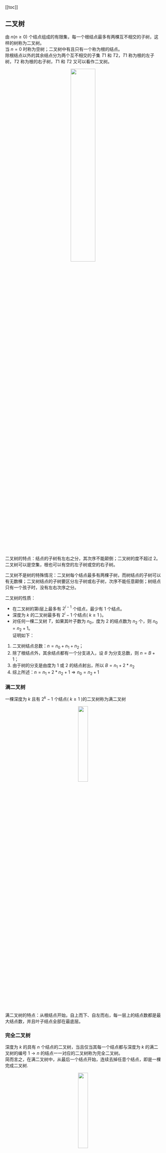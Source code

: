 [[toc]]
## 二叉树
由 $n(n\ge 0)$ 个结点组成的有限集，每一个根结点最多有两棵互不相交的子树，这样的树称为二叉树。  
当 $n = 0$ 时称为空树；二叉树中有且只有一个称为根的结点。  
除根结点以外的其余结点分为两个互不相交的子集 $T1$ 和 $T2$，$T1$ 称为根的左子树，$T2$ 称为根的右子树，$T1$ 和 $T2$ 又可以看作二叉树。

<div align="center">
    <img src="https://vista-image.oss-cn-beijing.aliyuncs.com/datastructure/image/树_二叉树.png"  width="40%"  >
</div>

二叉树的特点：结点的子树有左右之分，其次序不能颠倒；二叉树的度不超过 2。二叉树可以是空集，根也可以有空的左子树或空的右子树。

二叉树不是树的特殊情况：二叉树每个结点最多有两棵子树，而树结点的子树可以有无数棵；二叉树结点的子树要区分左子树或右子树，次序不能任意颠倒；树结点只有一个孩子时，没有左右次序之分。

二叉树的性质：
  - 在二叉树的第i层上最多有 $2^{i-1}$ 个结点，最少有 1 个结点。
  - 深度为 $k$ 的二叉树最多有 $2^i-1$ 个结点( $k\ge 1$ )。
  - 对任何一棵二叉树 $T$，如果其叶子数为 $n_0$，度为 2 的结点数为 $n_2$ 个，则 $n_0 = n_2 + 1$。  
  证明如下：
1. 二叉树结点总数：$n = n_0 + n_1 + n_2$；
1. 除了根结点外，其余结点都有一个分支进入，设 $B$ 为分支总数，则 $n = B + 1$；
1. 由于树的分支是由度为 1 或 2 的结点射出，所以 $B = n_1 + 2 * n_2$
1. 综上所述：${n = n_1 + 2 * n_2 + 1} \Rightarrow n_0 = n_2+1$

### 满二叉树
一棵深度为 $k$ 且有 $2^k-1$ 个结点( $k\ge 1$ )的二叉树称为满二叉树

<div align="center">
    <img src="https://vista-image.oss-cn-beijing.aliyuncs.com/datastructure/image/树_满二叉树.png" width="25%">
</div>

满二叉树的特点：从根结点开始，自上而下、自左而右，每一层上的结点数都是最大结点数，并且叶子结点全部在最底层。
  
### 完全二叉树
深度为 $k$ 的具有 $n$ 个结点的二叉树，当且仅当其每一个结点都与深度为 $k$ 的满二叉树的编号 $1\to n$ 的结点一一对应的二叉树称为完全二叉树。  
简而言之，在满二叉树中，从最后一个结点开始，连续去掉任意个结点，即是一棵完成二叉树.

<div align="center">
    <img src="https://vista-image.oss-cn-beijing.aliyuncs.com/datastructure/image/树_完全二叉树.png"  width="25%" >
</div>

完全二叉树的特点：叶子只能分布在层次较大的两层上；对任一结点，如果其右子树的最大层次为 $l$，则左子树的最大层次必为 $l$ 或 $l+1$。

完全二叉树的性质：
  - 具有 $n$ 个结点的完全二叉树的深度为 $\lfloor log_{2n} \rfloor +1$。
  - 如果对一棵有 $n$个 结点的完全二叉树的结点按层次编号，则对任一结点：
    - 若 $i=1$，则该结点便是二叉树的根；
    - 若 $i>1$，则其双亲的结点编号为 $i/2$；
    - 若 $2i>n$，则该结点无左孩子，即该节点为叶子结点；否则其左孩子结点为 $2i$；
    - 若 $2i+1>n$，则该结点无右孩子；否则其左孩子结点为 $2i+1$。

<div align="center">
    <img src="https://vista-image.oss-cn-beijing.aliyuncs.com/datastructure/image/树_完全二叉树结点.png"  width="25%" >
</div>

## 二叉树存储
#### 二叉树顺序存储
按满二叉树的结点层次编号，依次存放二叉树中的数据元素，将编号为 $i$ 的结点元素存储在下标为 $i-1$ 的数组位置，这样的存储结构称为二叉树顺序存储。

<div align="center">
    <img src="https://vista-image.oss-cn-beijing.aliyuncs.com/datastructure/image/树_完全二叉树的顺序存储.png"  width="65%" >
</div>

二叉树顺序存储的特点：每个结点与完全二叉树的结点相对照，不存在的结点用 0 表示。
  
二叉树顺序存储的缺点： 若深度为 $k$ 且只有 $k$个结点的二叉树，存储长度为 $2^k-1$，会造成存储空间的浪费；顺序存储只适合存储满二叉树或完全二叉树。

#### 二叉树链式存储
每个结点由数值域、左子树指针域、右子树指针域构成的链式存储称为二叉树链式存储。

<div align="center">
    <img src="https://vista-image.oss-cn-beijing.aliyuncs.com/datastructure/image/树_二叉树链式存储.png"  width="65%" >
</div>

二叉树链式存储的特点：根据结点的指针域可以找到每个结点的所有孩子结点，不能找到其父节点；若二叉链表中存在 $n$ 个结点，则有 $n+1$ 个空指针域。

## 二叉树遍历

顺着某一条搜索路径寻访二叉树中的结点，使得每个结点均被访问一次，而且仅被访问一次，称为遍历二叉树。

遍历二叉树的方法：依次遍历二叉树中的根节点、左子树、右子树三个组成，便完成了整个二叉树的遍历。    
根据限定的先左后右的方式，可以分为：**先序遍历**、**中序遍历**、**后序遍历**。

#### 先序遍历
二叉树先序遍历的步骤：
1. 若二叉树为空，则空操作；
1. 否则，先访问根结点；
1. 先序遍历左子树；
1. 先序遍历右子树；
1. 直至所有结点都访问一遍。


下图中的树进行先序遍历结果为：$ABDGHCEIF$

<div align="center">
    <img src="https://vista-image.oss-cn-beijing.aliyuncs.com/datastructure/image/树_二叉树的先序遍历.png"  width="35%" >
</div>

先序遍历递归算法：
```
void preOrderTraverse(BiTree T){
if(T==null) return ;// 空二叉树
else {
    visit(T);// 访问根结点
    preOrderTraverse(T.lchild);//递归遍历左子树
    preOrderTraverse(T.rchild);//递归遍历右子树
    }
}
```

#### 中序遍历
二叉树的中序遍历步骤：
1. 若二叉树为空，则空操作
1. 中序遍历左子树
1. 访问根结点
1. 中序遍历右子树
1. 直至所有结点都访问一遍
  
对下图中的树进行中序遍历结果为：$GDHBAEICF$

<div align="center">
    <img src="https://vista-image.oss-cn-beijing.aliyuncs.com/datastructure/image/树_二叉树的中序遍历.png"  width="35%" >
</div>

中序遍历递归算法：
```
void inOrderTraverse(BiTree T){
if(T==null) return ;// 空二叉树
else {
    inOrderTraverse(T->lchild);//递归遍历左子树
    visit(T);// 访问根结点
    inOrderTraverse(T->rchild);//递归遍历右子树
    }
}
```

中序遍历非递归算法的基本思想：建立一个栈，根结点进栈，遍历左子树，根结点出栈，输出根结点，遍历右子树。

#### 后序遍历
二叉树的中序遍历步骤：
1. 若二叉树为空，则空操作
1. 后序遍历左子树
1. 后序遍历右子树
1. 访问根结点
1. 直至所有结点都访问一遍

对下图中的树进行后序遍历结果为：$GHDBIEFCA$

<div align="center">
    <img src="https://vista-image.oss-cn-beijing.aliyuncs.com/datastructure/image/树_二叉树的后序遍历.png"  width="35%" >
</div>

后序遍历递归算法：
```
void inOrderTraverse(BiTree T){
if(T==null) return ;// 空二叉树
else {
    inOrderTraverse(T->lchild);//递归遍历左子树
    inOrderTraverse(T->rchild);//递归遍历右子树
    visit(T);// 访问根结点
    }
}
```

#### 先序/中序/后序遍历应用
1.数值表达式的前缀/中缀/后缀表达式    
对下图中的树进行遍历结果为：先序(波兰式)：$- * a b c$；中序：$a * b - c$；后序(逆波兰式)：$a b * c -$
  
<div align="center">
    <img src="https://vista-image.oss-cn-beijing.aliyuncs.com/datastructure/image/树_波兰表达式.png"  width="10%">
</div>

2.由遍历序列确定唯一二叉树

2.1.已知先序和中序序列求二叉树。  
先序序列：$ABCDEFG$  
中序序列：$CBEDAFG$    
特点：先序遍历，根结点必在先序序列头部  
唯一确定的二叉树为：  

<div align="center">
    <img src="https://vista-image.oss-cn-beijing.aliyuncs.com/datastructure/image/树_先序中序.png"   width="20%">
</div>

2.2.已知中序和后续序列求二叉树。  
中序序列：$BDCEAFHG$  
后序序列：$DECBHGFA$  
特点：后序遍历，根结点必在先序序列尾部  
唯一确定的二叉树为：  

<div align="center">
    <img src="https://vista-image.oss-cn-beijing.aliyuncs.com/datastructure/image/树_中序后序.png"  width="20%" >
</div>

#### 先序、中序、后序遍历总结
遍历特点：三种遍历的递归算法中每个结点都经过三次，访问的路径是相同，只是访问结点值的时机不同：先序遍历第1次经过时访问、中序遍历第2次经过时访问、后序遍历第3次经过时访问。

<div align="center">
    <img src="https://vista-image.oss-cn-beijing.aliyuncs.com/datastructure/image/树_二叉树遍历总结.png"  width="35%" >
</div>

#### 层次遍历
从根结点开始，按从上到下、从左到右的顺序访问每一个结点(每个结点只访问一次)的过程称为层次遍历。

对下图中的树进行层次遍历结果为：$ABCDEFGHI$

<div align="center">
    <img src="https://vista-image.oss-cn-beijing.aliyuncs.com/datastructure/image/树_二叉树层次遍历.png"  width="35%" >
</div>

层次遍历的算法实现，需要借助一个队列：
1. 将根节点进队；
1. 队不为空时从队列中出列一个结点 $p$，访问该结点，若它有左孩子结点，将左孩子结点进队；若它有右孩子结点，将右孩子结点进队。

## 线索二叉树
二叉链表的存储中结点存在空指针域，则：
  - 如果结点的左孩子为空，则将空的左孩子指针域改为指向其前驱；
  - 如果结点的右孩子为空，则将空的右孩子指针域改为指向其后继。  
这种指向前驱和后继的指针称为线索。

加上了线索的二叉树称为线索二叉树。

将二叉树按某种遍历次序使其变为线索二叉树的过程称为线索化。

为了区分左指针和右指针指向的是孩子还是前驱或后继，在二叉链表中每个结点增设两个标志域 $ltag$ 和 $rtag$：
  - $ltag=0$ ：左指针指向该结点的左孩子；$ltag=1$ ：左指针指向该结点的前驱
  - $rtag=0$ ：右指针指向该结点的右孩子；$rtag=1$ ：右指针指向该结点的后继
  
<div align="center">
    <img src="https://vista-image.oss-cn-beijing.aliyuncs.com/datastructure/image/树_线索二叉树.png"  width="45%" >
</div>

### 构造线索二叉树
线索二叉树构造的实质：遍历二叉树得到每个结点的前驱和后继结点，将二叉链表中的空指针指向前驱或后继的线索。

#### 构造线索二叉树的步骤  
以中序遍历为例实现二叉树的线索化，增加两个指针记录结点的先后顺序：指针 $pre$ 指向刚刚访问过的结点，指针 $p$ 指向当前访问的结点。
  
对以 $p$ 为根结点的子树进行中序线索化：
1. 如果 $p$ 非空，左子树递归线索化；
1. 如果 $p$ 的左孩子为空，则 $p$ 的左指针指向 $pre$，将 $ltag$ 置为1；否则将 $p$ 的 $ltag$ 置为 0；
1. 如果 $pre$ 的右孩子为空，则 $pre$ 的右指针指向 $p$，将 $rtag$ 置为1；否则将 $pre$ 的 $rtag$ 置为 0；
1. 将 $pre$ 指向刚访问过的结点 $p$ ，即 $pre = p$；
1. 右子树递归线索化。

<div align="center">
    <img src="https://vista-image.oss-cn-beijing.aliyuncs.com/datastructure/image/树_线索二叉树中序.png">
</div>

带有头结点的线索二叉树：
1. 其头结点 $ltag = 0$，左指针指向根结点；
1. $rtag = 1$，右指针指向遍历序列中最后一个结点；
1. 遍历序列中第一个结点的左指针域和最后一个结点的右指针域均指向头结点

<div align="center">
    <img src="https://vista-image.oss-cn-beijing.aliyuncs.com/datastructure/image/树_线索二叉树链式存储.png">
</div>

### 遍历线索二叉树
本节讨论如何在线索二叉树中查找结点的前驱和后继结点，以下仅讨论在中序线索二叉树中查找，先序和后序线索二叉树中的查找可类似得到
#### 在中序线索二叉树中查找

查找结点 $p$ 的前驱结点：
  - 若 $p.ltag = 1$ 表示 $p$ 的左子树空，$p.lchild$ 指向其中序前驱结点；
  - 若 $p.ltag = 0$ 表示 $p$ 的左子树不为空，则 $p$ 的中序前驱必是其左子树中第一个中序遍历到的结点。
    - 从 $p$ 的左孩子开始，沿该孩子的右指针链往下查找，直至找到一个没有右孩子的结点为止；
    - 该结点是 $p$ 的左子树中"最右下"的结点，即 $p$ 的中序前驱结点。
    
查找结点 $p$ 的后继结点：
  - 若 $p.rtag = 1$ 表示 $p$ 的右子树空，$p.rchild$ 指向其中序后继结点；
  - 若 $p.rtag = 0$ 表示 $p$ 的右子树不为空，则 $p$ 的中序后继必是其右子树中第一个中序遍历到的结点。
    - 从 $p$ 的右孩子开始，沿该孩子的左链往下查找，直至找到一个没有左孩子的结点为止；
    - 该结点是 $p$ 的右子树中"最左下"的结点，即 $p$ 的中序后继结点。

## 最优二叉树(赫夫曼树)
从树中一个结点到另一个结点之间的分支构成这两个结点间的路径称为路径。  
两结点间路径上的分支数称为结点的路径长度。  
从树根到每一个结点的路径长度之和称为树的路径长度。

将树中结点赋给一个有着某种含义的数值，则该值成为结点的权。  
从根结点到该结点之间的路径长度与该结点的权的乘积称为结点的带权路径的长度。  
树中所有叶子结点的带权路径长度之和称为树的带权路径长度。  

带权路径长度最短的二叉树称为最优二叉树

<div align="center">
    <img src="https://blog-review-notes.oss-cn-beijing.aliyuncs.com/algorithm/data-structures/_images/树_不同路径长度的二叉树.png" width="30%" >
    <p>不同路径长度的二叉树</p>
</div>

### 最优二叉树的构造算法
为了树的带权路径长度越小，权越大的叶子需离根越近。

给定 $n$ 个权值为 ${w_1,w_2,...,w_n}$ 集合，最优二叉树的构造步骤如下：
  - 构造森林全是根：
    - 将集合中的每个元素构成一个二叉树的根节点，则所有二叉树构成森林 $F$；
    - 根结点的权为 $w_i$，并且左右子树均为空。
  - 选用两小造新树：
    - 在 $F$ 中选取两棵根节点权值最小的树作为左右子树构造成一棵新的二叉树；
    - 重置新的二叉树的根节点的权值为左右子树的根节点的权值之和。
  - 删除两小造新人：
    - 在 $F$ 中删除这两棵树；
    - 将新得到的二叉树加入到 $F$ 中。
  - 重复2、3剩单根：
    - 重复2、3步骤；
    - 直到 $F$ 只包含一棵树为止。

<div align="center">
    <img src="https://vista-image.oss-cn-beijing.aliyuncs.com/datastructure/image/树_赫夫曼树.png"  width="25%" >
</div>

最优二叉树的特点：
  - 包含 $n$ 棵树的森林要经过 $n-1$ 次合并才能形成最优二叉树；
  - 最优二叉树的构造过程共产生 $n-1$ 个新结点，且该 $n-1$ 个新结点都具有两个孩子的分支结点；
  - 最优二叉树共有 $2n-1$ 个结点，且所有分支结点的度均不为 1。

### 最优二叉树的构造示例
赫夫曼树的构造过程：采用顺序存储结构，使用一维结构数组；每个结点存储权重、双亲结点下标、左孩子结点下标、右孩子结点下标。

若权 $w=(5,29,7,8,14,23,3,11)$，则构造的数组长度为 15，数组前 8 个位置放置已知结点，后 7 个位置放置新创建的结点。则根据权$w$构早出的赫夫曼树如下：

<div align="center">
    <img src="https://vista-image.oss-cn-beijing.aliyuncs.com/datastructure/image/树_赫夫曼树例题.png" width="25%" >
</div>

其构造过程的存储如下：

<div align="center">
    <img src="https://vista-image.oss-cn-beijing.aliyuncs.com/datastructure/image/树_赫夫曼树构造算法.png" width="40%" >
</div>

### 赫夫曼编码
赫夫曼编码特点：在使用不定长编码时，应使任意字符的编码都不是另一个字符编码的前缀。

赫夫曼编码步骤：
  - 统计字符集中每个字符出现的平均概率（频率越大，编码越短）；
  - 将每个字符的概率值作为权值构造赫夫曼树(概率越大，路径越短)；
  - 在赫夫曼树的每个分支上标 0 或 1：左分支为 0，右分支为 1；把从根结点到每个叶子的路径上的标号连接起来，作为该叶子的字符编码。

<div align="center">
    <img src="https://vista-image.oss-cn-beijing.aliyuncs.com/datastructure/image/树_赫夫曼树编码.png"  width="25%" >
</div>

解码：
1. 构造赫夫曼树
1. 依次读入二进制码，一旦到达某叶子结点时，即可译出字符
1. 再从根结点出发继续译码，直到结束

## 算法例题
1.计算右侧小于当前元素的个数
例题：给定一个整数数组 nums，按要求返回一个新数组 counts，使得数组 counts 有该性质——counts[i] 的值是 nums[i] 右侧小于 nums[i] 的元素的数量。
 
示例
输入：[5, 2, 6, 1]
输出：[2, 1, 1, 0] 
 
解释
5 的右侧有 2 个更小的元素（2 和 1）
2 的右侧仅有 1 个更小的元素（1）
6 的右侧有 1 个更小的元素（1）
1 的右侧有 0 个更小的元素

解题思路：  
给定一个数组 nums，里面都是一些整数，现在要求打印输出一个新的数组 counts，counts 数组的每个元素 counts[i] 表示 nums 中第 i 个元素右边有多少个数小于 nums[i]。
 
例如，输入数组是 [5, 2, 6, 1]，应该输出的结果是 [2, 1, 1, 0]。
 
因为，对于 5，右边有两个数比它小，分别是 2 和 1，所以输出的结果中，第一个元素是 2；对于 2，右边只有 1 比它小，所以第二个元素是 1，类推。
 
如果使用线段树解法，需要理清线段树的每个节点应该需要包含什么样的信息。
 
线段树每个节点记录的区间是数组下标所形成的区间，然而对于这道题，因为要统计的是比某个数还要小的数的总和，如果把分段的区间设计成按照数值的大小来划分，并记录下在这个区间中的数的总和，就能快速地知道比当前数还要小的数有多少个。
 <div align="center">
     <img src="https://vista-image.oss-cn-beijing.aliyuncs.com/datastructure/image/二叉树_计算右侧少于数字的个数.gif"  width="60%">
 </div>
              
1. 首先，让从线段树的根节点开始，根节点记录的是数组里最小值到最大值之间的所有元素的总和，然后分割根节点成左区间和右区间，不断地分割下去。
2. 初始化，每个节点记录的在此区间内的元素数量是 0，接下来从数组的最后一位开始往前遍历，每次遍历，判断这个数落在哪个区间，那么那个区间的数量加一。
3. 遇到 1，把它加入到线段树里，此时线段树里各个节点所统计的数量会发生变化。
4. 当前所遇到的最小值就是 1。
5. 把 6 加入到线段树里。
6. 求比 6 小的数有多少个，即查询线段树，从 1 到 5 之间有多少个数。
7. 从根节点开始查询。由于所要查询的区间是 1 到 5，无法包含根节点的区间 1 到 6，所以继续往下查询。
8. 左边，区间 1 到 3 被完全包含在 1 到 5 之间，把该节点所统计好的数返回。
9. 右边，区间 1 到 5 跟区间 4 到 6 有交叉，继续往下看，区间 4 到 5 完全被包含在 1 到 5 之间，所以可以马上返回，并把统计的数量相加。
10. 最后得出，在当前位置，在 6 的右边比 6 小的数只有一个。
 
通过这样的方法，每次把当前的数用线段树进行个数统计，然后再计算出比它小的数即可。算法复杂度是 O(nlogm)。


## 参考  
- 《数据结构(C语言版)》 严魏敏、吴伟民著  
- 《数据结构(第3版)》 刘大有等著
- 《搞定数据结构与算法》 苏勇  